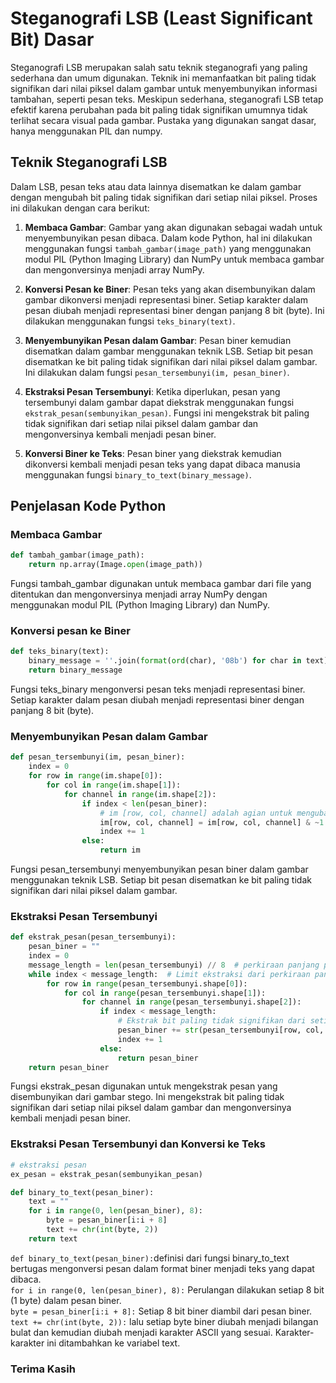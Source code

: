# Steganografi LSB (Least Significant Bit) Dasar

Steganografi LSB merupakan salah satu teknik steganografi yang paling sederhana dan umum digunakan. Teknik ini memanfaatkan bit paling tidak signifikan dari nilai piksel dalam gambar untuk menyembunyikan informasi tambahan, seperti pesan teks. Meskipun sederhana, steganografi LSB tetap efektif karena perubahan pada bit paling tidak signifikan umumnya tidak terlihat secara visual pada gambar. Pustaka yang digunakan sangat dasar, hanya menggunakan PIL dan numpy.

## Teknik Steganografi LSB

Dalam LSB, pesan teks atau data lainnya disematkan ke dalam gambar dengan mengubah bit paling tidak signifikan dari setiap nilai piksel. Proses ini dilakukan dengan cara berikut:

1. **Membaca Gambar**: Gambar yang akan digunakan sebagai wadah untuk menyembunyikan pesan dibaca. Dalam kode Python, hal ini dilakukan menggunakan fungsi `tambah_gambar(image_path)` yang menggunakan modul PIL (Python Imaging Library) dan NumPy untuk membaca gambar dan mengonversinya menjadi array NumPy.

2. **Konversi Pesan ke Biner**: Pesan teks yang akan disembunyikan dalam gambar dikonversi menjadi representasi biner. Setiap karakter dalam pesan diubah menjadi representasi biner dengan panjang 8 bit (byte). Ini dilakukan menggunakan fungsi `teks_binary(text)`.

3. **Menyembunyikan Pesan dalam Gambar**: Pesan biner kemudian disematkan dalam gambar menggunakan teknik LSB. Setiap bit pesan disematkan ke bit paling tidak signifikan dari nilai piksel dalam gambar. Ini dilakukan dalam fungsi `pesan_tersembunyi(im, pesan_biner)`.

4. **Ekstraksi Pesan Tersembunyi**: Ketika diperlukan, pesan yang tersembunyi dalam gambar dapat diekstrak menggunakan fungsi `ekstrak_pesan(sembunyikan_pesan)`. Fungsi ini mengekstrak bit paling tidak signifikan dari setiap nilai piksel dalam gambar dan mengonversinya kembali menjadi pesan biner.

5. **Konversi Biner ke Teks**: Pesan biner yang diekstrak kemudian dikonversi kembali menjadi pesan teks yang dapat dibaca manusia menggunakan fungsi `binary_to_text(binary_message)`.

## Penjelasan Kode Python

### Membaca Gambar

```python
def tambah_gambar(image_path):
    return np.array(Image.open(image_path))
```
Fungsi tambah_gambar digunakan untuk membaca gambar dari file yang ditentukan dan mengonversinya menjadi array NumPy dengan menggunakan modul PIL (Python Imaging Library) dan NumPy.

### Konversi pesan ke Biner
```python
def teks_binary(text):
    binary_message = ''.join(format(ord(char), '08b') for char in text)
    return binary_message
```
Fungsi teks_binary mengonversi pesan teks menjadi representasi biner. Setiap karakter dalam pesan diubah menjadi representasi biner dengan panjang 8 bit (byte).

### Menyembunyikan Pesan dalam Gambar
```python
def pesan_tersembunyi(im, pesan_biner):
    index = 0
    for row in range(im.shape[0]):
        for col in range(im.shape[1]):
            for channel in range(im.shape[2]):
                if index < len(pesan_biner):
                    # im [row, col, channel] adalah agian untuk mengubah bit terkecil dari nilai piksel
                    im[row, col, channel] = im[row, col, channel] & ~1 | int(pesan_biner[index])
                    index += 1
                else:
                    return im
```
Fungsi pesan_tersembunyi menyembunyikan pesan biner dalam gambar menggunakan teknik LSB. Setiap bit pesan disematkan ke bit paling tidak signifikan dari nilai piksel dalam gambar.

### Ekstraksi Pesan Tersembunyi
```python
def ekstrak_pesan(pesan_tersembunyi):
    pesan_biner = ""
    index = 0
    message_length = len(pesan_tersembunyi) // 8  # perkiraan panjang pesan berdasarkan ukuran gambar
    while index < message_length:  # Limit ekstraksi dari perkiraan panjang pesan
        for row in range(pesan_tersembunyi.shape[0]):
            for col in range(pesan_tersembunyi.shape[1]):
                for channel in range(pesan_tersembunyi.shape[2]):
                    if index < message_length:
                        # Ekstrak bit paling tidak signifikan dari setiap piksel
                        pesan_biner += str(pesan_tersembunyi[row, col, channel] & 1)
                        index += 1
                    else:
                        return pesan_biner
    return pesan_biner
```
Fungsi ekstrak_pesan digunakan untuk mengekstrak pesan yang disembunyikan dari gambar stego. Ini mengekstrak bit paling tidak signifikan dari setiap nilai piksel dalam gambar dan mengonversinya kembali menjadi pesan biner.

### Ekstraksi Pesan Tersembunyi dan Konversi ke Teks
```python
# ekstraksi pesan
ex_pesan = ekstrak_pesan(sembunyikan_pesan)

def binary_to_text(pesan_biner):
    text = ""
    for i in range(0, len(pesan_biner), 8):
        byte = pesan_biner[i:i + 8]
        text += chr(int(byte, 2))
    return text
```
`def binary_to_text(pesan_biner):`definisi dari fungsi binary_to_text bertugas mengonversi pesan dalam format biner menjadi teks yang dapat dibaca.<br>
`for i in range(0, len(pesan_biner), 8):` Perulangan dilakukan setiap 8 bit (1 byte) dalam pesan biner.<br>
`byte = pesan_biner[i:i + 8]:` Setiap 8 bit biner diambil dari pesan biner.<br>
`text += chr(int(byte, 2)):` lalu setiap byte biner diubah menjadi bilangan bulat dan kemudian diubah menjadi karakter ASCII yang sesuai. Karakter-karakter ini ditambahkan ke variabel text.

### Terima Kasih
